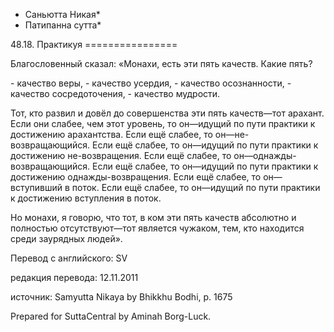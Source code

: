 * Саньютта Никая*
* Патипанна сутта*

48\.18\. Практикуя
\=\=\=\=\=\=\=\=\=\=\=\=\=\=\=\=

Благословенный сказал: «Монахи, есть эти пять качеств\. Какие пять?

\- качество веры,
\- качество усердия,
\- качество осознанности,
\- качество сосредоточения,
\- качество мудрости\.

Тот, кто развил и довёл до совершенства эти пять качеств—тот арахант\. Если они слабее, чем этот уровень, то он—идущий по пути практики к достижению арахантства\. Если ещё слабее, то он—не\-возвращающийся\. Если ещё слабее, то он—идущий по пути практики к достижению не\-возвращения\. Если ещё слабее, то он—однажды\-возвращающийся\. Если ещё слабее, то он—идущий по пути практики к достижению однажды\-возвращения\. Если ещё слабее, то он—вступивший в поток\. Если ещё слабее, то он—идущий по пути практики к достижению вступления в поток\.

Но монахи, я говорю, что тот, в ком эти пять качеств абсолютно и полностью отсутствуют—тот является чужаком, тем, кто находится среди заурядных людей»\.

Перевод с английского: SV

редакция перевода: 12\.11\.2011

источник: Samyutta Nikaya by Bhikkhu Bodhi, p\. 1675

Prepared for SuttaCentral by Aminah Borg\-Luck\.